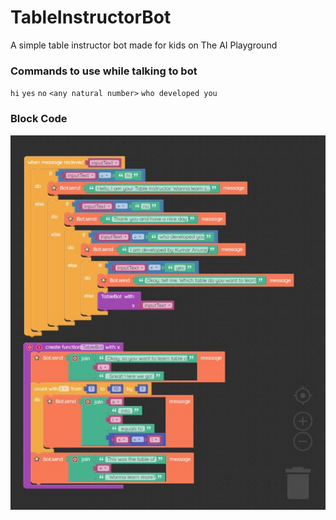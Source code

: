 # TableInstructorBot
A simple table instructor bot made for kids on The AI Playground

### Commands to use while talking to bot

`hi`
`yes`
`no`
`<any natural number>`
`who developed you`

### Block Code

![block_code](https://github.com/kmranrg/TableInstructorBot/blob/master/block_code.JPG)
